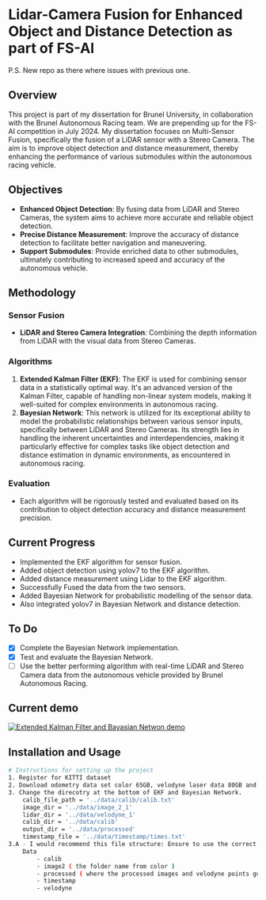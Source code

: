 # Lidar-Camera Fusion for Enhanced Object and Distance Detection as part of FS-AI
P.S. New repo as there where issues with previous one. 
## Overview

This project is part of my dissertation for Brunel University, in collaboration with the Brunel Autonomous Racing team.
We are prepending up for the FS-AI competition in July 2024. My dissertation focuses on Multi-Sensor Fusion,
specifically the fusion of a LiDAR sensor with a Stereo Camera. The aim is to improve object detection and distance
measurement, thereby enhancing the performance of various submodules within the autonomous racing vehicle.

## Objectives

- **Enhanced Object Detection**: By fusing data from LiDAR and Stereo Cameras, the system aims to achieve more accurate
  and reliable object detection.
- **Precise Distance Measurement**: Improve the accuracy of distance detection to facilitate better navigation and
  maneuvering.
- **Support Submodules**: Provide enriched data to other submodules, ultimately contributing to increased speed and
  accuracy of the autonomous vehicle.

## Methodology

### Sensor Fusion

- **LiDAR and Stereo Camera Integration**: Combining the depth information from LiDAR with the visual data from Stereo
  Cameras.

### Algorithms

1. **Extended Kalman Filter (EKF)**: The EKF is used for combining sensor data in a statistically optimal way. It's an
   advanced version of the Kalman Filter, capable of handling non-linear system models, making it well-suited for
   complex environments in autonomous racing.
2. **Bayesian Network**: This network is utilized for its exceptional ability to model the probabilistic relationships
   between various sensor inputs, specifically between LiDAR and Stereo Cameras. Its strength lies in handling the
   inherent uncertainties and interdependencies, making it particularly effective for complex tasks like object
   detection and distance estimation in dynamic environments, as encountered in autonomous racing.

### Evaluation

- Each algorithm will be rigorously tested and evaluated based on its contribution to object detection accuracy and
  distance measurement precision.

## Current Progress

- Implemented the EKF algorithm for sensor fusion.
- Added object detection using yolov7 to the EKF algorithm.
- Added distance measurement using Lidar to the EKF algorithm.
- Successfully Fused the data from the two sensors.
- Added Bayesian Network for probabilistic modelling of the sensor data.
- Also integrated yolov7 in Bayesian Network and distance detection.

## To Do

- [x] Complete the Bayesian Network implementation.
- [x] Test and evaluate the Bayesian Network.
- [ ] Use the better performing algorithm with real-time LiDAR and Stereo Camera data from the autonomous vehicle
  provided by Brunel Autonomous Racing.

## Current demo
[![Extended Kalman Filter and Bayasian Netwon demo](https://img.youtube.com/vi/YOUTUBE_VIDEO_ID_HERE/0.jpg)]([https://www.youtube.com/watch?v=EkJVz7YGFek)


## Installation and Usage

```bash
# Instructions for setting up the project
1. Register for KITTI dataset
2. Download odometry data set color 65GB, velodyne laser data 80GB and calibration files 1mb.
3. Change the direcotry at the bottom of EKF and Bayesian Network.
    calib_file_path = '../data/calib/calib.txt'
    image_dir = '../data/image_2_1'
    lidar_dir = '../data/velodyne_1'
    calib_dir = '../data/calib'
    output_dir = '../data/processed'
    timestamp_file = '../data/timestamp/times.txt'
3.A - I would recommend this file structure: Ensure to use the correct sequence. 
    Data
        - calib
        - image2 ( the folder name from color )
        - processed ( where the processed images and velodyne points go to )
        - timestamp
        - velodyne
```

